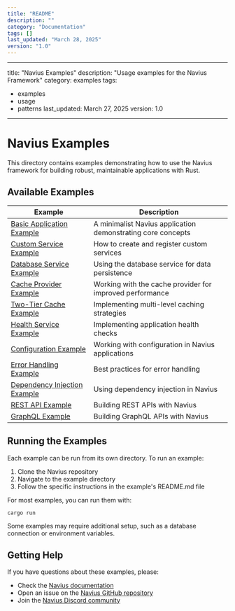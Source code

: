 ```yaml
---
title: "README"
description: ""
category: "Documentation"
tags: []
last_updated: "March 28, 2025"
version: "1.0"
---
```


---
title: "Navius Examples"
description: "Usage examples for the Navius Framework"
category: examples
tags:
  - examples
  - usage
  - patterns
last_updated: March 27, 2025
version: 1.0
---

# Navius Examples

This directory contains examples demonstrating how to use the Navius framework for building robust, maintainable applications with Rust.

## Available Examples

| Example | Description |
|---------|-------------|
| [Basic Application Example](./basic-application-example.md) | A minimalist Navius application demonstrating core concepts |
| [Custom Service Example](./custom-service-example.md) | How to create and register custom services |
| [Database Service Example](./database-service-example.md) | Using the database service for data persistence |
| [Cache Provider Example](./cache-provider-example.md) | Working with the cache provider for improved performance |
| [Two-Tier Cache Example](./two-tier-cache-example.md) | Implementing multi-level caching strategies |
| [Health Service Example](./health-service-example.md) | Implementing application health checks |
| [Configuration Example](./configuration-example.md) | Working with configuration in Navius applications |
| [Error Handling Example](./error-handling-example.md) | Best practices for error handling |
| [Dependency Injection Example](./dependency-injection-example.md) | Using dependency injection in Navius |
| [REST API Example](./rest-api-example.md) | Building REST APIs with Navius |
| [GraphQL Example](./graphql-example.md) | Building GraphQL APIs with Navius |

## Running the Examples

Each example can be run from its own directory. To run an example:

1. Clone the Navius repository
2. Navigate to the example directory
3. Follow the specific instructions in the example's README.md file

For most examples, you can run them with:

```
cargo run
```

Some examples may require additional setup, such as a database connection or environment variables.

## Getting Help

If you have questions about these examples, please:

- Check the [Navius documentation](../README.md)
- Open an issue on the [Navius GitHub repository](https://github.com/navius-framework/navius)
- Join the [Navius Discord community](https://discord.gg/navius) 
